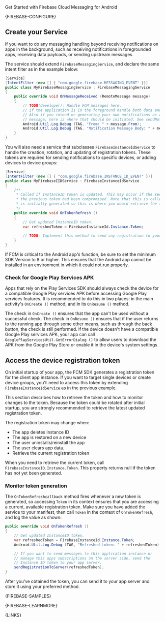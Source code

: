 Get Started with Firebase Cloud Messaging for Android


{FIREBASE-CONFIGURE}



## Create your Service

If you want to do any messaging handling beyond receiving notifications on apps in the background, such as receiving notifications in foregrounded apps, receiving data payloads, or sending upstream messages.

The service should extend `FirebaseMessagingService`, and declare the same intent filter as in the example below:

```csharp
[Service]
[IntentFilter (new [] { "com.google.firebase.MESSAGING_EVENT" })]
public class MyFirebaseMessagingService : FirebaseMessagingService
{
    public override void OnMessageReceived (RemoteMessage message)
    {
        // TODO(developer): Handle FCM messages here.
        // If the application is in the foreground handle both data and notification messages here.
        // Also if you intend on generating your own notifications as a result of a received FCM
        // message, here is where that should be initiated. See sendNotification method below.
        Android.Util.Log.Debug (TAG, "From: " + message.From);
        Android.Util.Log.Debug (TAG, "Notification Message Body: " + message.GetNotification ().Body);
    }
}
```

You will also need a service that subclasses `FirebaseInstanceIdService` to handle the creation, rotation, and updating of registration tokens.  These tokens are required for sending notifications to specific devices, or adding devices to device groups:

```csharp
[Service]
[IntentFilter (new [] { "com.google.firebase.INSTANCE_ID_EVENT" })]
public class MyFirebaseIIDService : FirebaseInstanceIdService
{
    /**
     * Called if InstanceID token is updated. This may occur if the security of
     * the previous token had been compromised. Note that this is called when the InstanceID token
     * is initially generated so this is where you would retrieve the token.
     */
    public override void OnTokenRefresh ()
    {
        // Get updated InstanceID token.
        var refreshedToken = FirebaseInstanceId.Instance.Token;
        
        // TODO: Implement this method to send any registration to your app's servers.
    }
}
```

If FCM is critical to the Android app's function, be sure to set the minimum SDK Version to 8 or higher.  This ensures that the Android app cannot be installed in an environment in which it could not run properly.

 
### Check for Google Play Services APK

Apps that rely on the Play Services SDK should always check the device for a compatible Google Play services APK before accessing Google Play services features.  It is recommended to do this in two places: in the main activity's `OnCreate ()` method, and in its `OnResume ()` method.


The check in `OnCreate ()` ensures that the app can't be used without a successful check. The check in `OnResume ()` ensures that if the user returns to the running app through some other means, such as through the back button, the check is still performed. If the device doesn't have a compatible Google Play services APK, your app can call `GooglePlayServicesUtil.GetErrorDialog ()` to allow users to download the APK from the Google Play Store or enable it in the device's system settings.

## Access the device registration token

On initial startup of your app, the FCM SDK generates a registration token for the client app instance. If you want to target single devices or create device groups, you'll need to access this token by extending `FirebaseInstanceIdService` as in the previous example.

This section describes how to retrieve the token and how to monitor changes to the token. Because the token could be rotated after initial startup, you are strongly recommended to retrieve the latest updated registration token.

The registration token may change when:

 - The app deletes Instance ID
 - The app is restored on a new device
 - The user uninstalls/reinstall the app
 - The user clears app data.
 - Retrieve the current registration token

When you need to retrieve the current token, call `FirebaseInstanceID.Instance.Token`. This property returns null if the token has not yet been generated.


### Monitor token generation

The `OnTokenRefreshcallback` method fires whenever a new token is generated, so accessing `Token` in its context ensures that you are accessing a current, available registration token. Make sure you have added the service to your manifest, then call `Token` in the context of `OnTokenRefresh`, and log the value as shown:

```csharp
public override void OnTokenRefresh ()
{
    // Get updated InstanceID token.
    var refreshedToken = FirebaseInstanceId.Instance.Token;
    Android.Util.Log.Debug (TAG, "Refreshed token: " + refreshedToken);

    // If you want to send messages to this application instance or
    // manage this apps subscriptions on the server side, send the
    // Instance ID token to your app server.
    sendRegistrationToServer(refreshedToken);
}
```

After you've obtained the token, you can send it to your app server and store it using your preferred method. 


{FIREBASE-SAMPLES}



{FIREBASE-LEARNMORE}



{LINKS}
